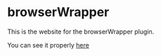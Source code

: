 # browserWrapper

This is the website for the browserWrapper plugin.

You can see it properly [ here](http://browserwrapper.molovo.co.uk)
